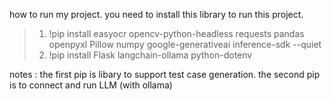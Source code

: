 how to run my project.
you need to install this library to run this project. 
> 1. !pip install easyocr opencv-python-headless requests pandas openpyxl Pillow numpy google-generativeai inference-sdk --quiet
> 2. !pip install Flask langchain-ollama python-dotenv

notes : the first pip is libary to support test case generation. the second pip is to connect and run LLM (with ollama)
